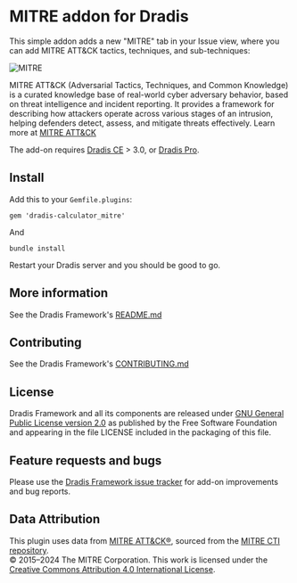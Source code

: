 # MITRE addon for Dradis

This simple addon adds a new "MITRE" tab in your Issue view, where you can add MITRE ATT&CK tactics, techniques, and sub-techniques:

![MITRE](https://github.com/user-attachments/assets/04835e13-14d0-4524-9574-ec0768bb38d3)

MITRE ATT&CK (Adversarial Tactics, Techniques, and Common Knowledge) is a curated knowledge base of real-world cyber adversary behavior, based on threat intelligence and incident reporting. It provides a framework for describing how attackers operate across various stages of an intrusion, helping defenders detect, assess, and mitigate threats effectively. Learn more at [MITRE ATT&CK](https://attack.mitre.org/#)

The add-on requires [Dradis CE](https://dradis.com/ce/) > 3.0, or [Dradis Pro](https://dradis.com/).

## Install

Add this to your `Gemfile.plugins`:

    gem 'dradis-calculator_mitre'

And

    bundle install

Restart your Dradis server and you should be good to go.


## More information

See the Dradis Framework's [README.md](https://github.com/dradis/dradis-ce/blob/develop/README.md)


## Contributing

See the Dradis Framework's [CONTRIBUTING.md](https://github.com/dradis/dradis-ce/blob/develop/CONTRIBUTING.md)


## License

Dradis Framework and all its components are released under [GNU General Public License version 2.0](http://www.gnu.org/licenses/old-licenses/gpl-2.0.html) as published by the Free Software Foundation and appearing in the file LICENSE included in the packaging of this file.


## Feature requests and bugs

Please use the [Dradis Framework issue tracker](https://github.com/dradis/dradis-ce/issues) for add-on improvements and bug reports.

## Data Attribution

This plugin uses data from [MITRE ATT&CK®](https://attack.mitre.org/), sourced from the [MITRE CTI repository](https://github.com/mitre/cti).  
© 2015–2024 The MITRE Corporation. This work is licensed under the [Creative Commons Attribution 4.0 International License](https://creativecommons.org/licenses/by/4.0/).
